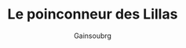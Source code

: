 ---
layout: post
title: Le poinconneur des Lillas
author: Gainsoubrg
image:
  artist: gainsoubrg.png
---
